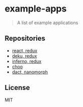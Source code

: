 # example-apps

> A list of example applications

## Repositories

* [react, redux](https://github.com/andrepolischuk/react-redux-example)
* [deku, redux](https://github.com/andrepolischuk/deku-redux-example)
* [inferno, redux](https://github.com/andrepolischuk/inferno-redux-example)
* [choo](https://github.com/andrepolischuk/choo-example)
* [dact, nanomorph](https://github.com/andrepolischuk/dact-example)

## License

MIT
